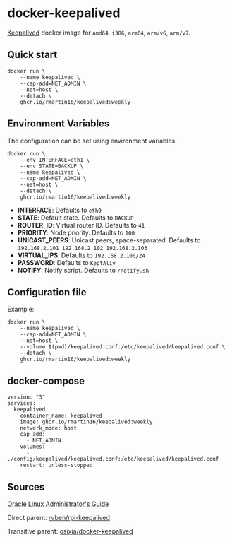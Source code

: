 # docker-keepalived
[Keepalived](https://github.com/acassen/keepalived) docker image for `amd64`, `i386`, `arm64`, `arm/v6`, `arm/v7`.

## Quick start
    docker run \
        --name keepalived \
        --cap-add=NET_ADMIN \
        --net=host \
        --detach \
        ghcr.io/rmartin16/keepalived:weekly

## Environment Variables

The configuration can be set using environment variables:

    docker run \
        --env INTERFACE=eth1 \
        --env STATE=BACKUP \
        --name keepalived \
        --cap-add=NET_ADMIN \
        --net=host \
        --detach \
        ghcr.io/rmartin16/keepalived:weekly

- **INTERFACE**: Defaults to `eth0`
- **STATE**: Default state. Defaults to `BACKUP`
- **ROUTER_ID**: Virtual router ID. Defaults to `41`
- **PRIORITY**: Node priority. Defaults to `100`
- **UNICAST_PEERS**: Unicast peers, space-separated. Defaults to `192.168.2.101 192.168.2.102 192.168.2.103`
- **VIRTUAL_IPS**: Defaults to `192.168.2.100/24`
- **PASSWORD**: Defaults to `KeptAliv`
- **NOTIFY**: Notify script. Defaults to `/notify.sh`

## Configuration file
Example:

    docker run \
        --name keepalived \
        --cap-add=NET_ADMIN \
        --net=host \
        --volume $(pwd)/keepalived.conf:/etc/keepalived/keepalived.conf \
        --detach \
        ghcr.io/rmartin16/keepalived:weekly

## docker-compose
    
    version: "3"
    services:
      keepalived:
        container_name: keepalived
        image: ghcr.io/rmartin16/keepalived:weekly
        network_mode: host
        cap_add:
          - NET_ADMIN
        volumes:
          - ./config/keepalived/keepalived.conf:/etc/keepalived/keepalived.conf
        restart: unless-stopped

## Sources
[Oracle Linux Administrator's Guide](https://docs.oracle.com/cd/E37670_01/E41138/html/ol6-loadbal.html)

Direct parent:
[rvben/rpi-keepalived](https://github.com/rvben/rpi-keepalived)

Transitive parent:
[osixia/docker-keepalived](https://github.com/osixia/docker-keepalived)
